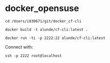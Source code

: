 # docker_opensuse

```
cd /Users/i830671/git/docker_cf-cli

docker build -t alunde/cf-cli:latest .

docker run -ti -p 2222:22 alunde/cf-cli:latest

```
Connect with:
```
ssh -p 2222 root@localhost
```
